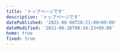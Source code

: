 ```yaml
---
title: 'トップページです'
description: 'トップページです'
datePublished: '2021-06-08T20:21:08+09:00'
dateModified: '2021-06-26T00:54:23+09:00'
home: true
fixed: true
---
```


